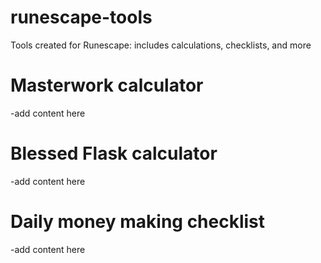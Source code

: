 # runescape-tools
Tools created for Runescape: includes calculations, checklists, and more
# Masterwork calculator
-add content here
# Blessed Flask calculator
-add content here
# Daily money making checklist
-add content here
